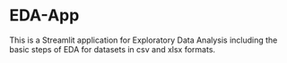 # EDA-App
This is a Streamlit application for Exploratory Data Analysis including the basic steps of EDA for datasets in csv and xlsx formats.
